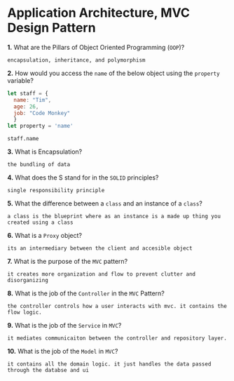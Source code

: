 # Application Architecture, MVC Design Pattern

**1.** What are the Pillars of Object Oriented Programming (`OOP`)?
<!-- enter you answer in the space below -->
```
encapsulation, inheritance, and polymorphism
```
**2.** How would you access the `name` of the below object using the `property` variable?
```js
let staff = {
  name: "Tim",
  age: 26,
  job: "Code Monkey"
  }
let property = 'name'
```
<!-- enter you answer in the space below -->
```
staff.name
```
**3.** What is Encapsulation?
<!-- enter you answer in the space below -->
```
the bundling of data
```
**4.** What does the S stand for in the `SOLID` principles?
<!-- enter you answer in the space below -->
```
single responsibility principle
```
**5.** What the difference between a `class` and an instance of a `class`?
<!-- enter you answer in the space below -->
```
a class is the blueprint where as an instance is a made up thing you created using a class
```
**6.** What is a `Proxy` object?
<!-- enter you answer in the space below -->
```
its an intermediary between the client and accesible object
```

**7.** What is the purpose of the `MVC` pattern?
<!-- enter you answer in the space below -->
```
it creates more organization and flow to prevent clutter and disorganizing
```
**8.** What is the job of the `Controller` in the `MVC` Pattern?
<!-- enter you answer in the space below -->
```
the controller controls how a user interacts with mvc. it contains the flow logic.
```

**9.** What is the job of the `Service` in `MVC`?
<!-- enter you answer in the space below -->
```
it mediates communicaiton between the controller and repository layer.
```
**10.** What is the job of the `Model` in `MVC`?
<!-- enter you answer in the space below -->
```
it contains all the domain logic. it just handles the data passed through the databse and ui
```
